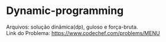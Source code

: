 # Dynamic-programming

Arquivos: solução dinâmica(dp), guloso e força-bruta.<br>
Link do Problema: https://www.codechef.com/problems/MENU
